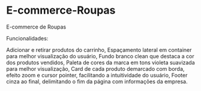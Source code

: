 # E-commerce-Roupas
E-commerce de Roupas 


Funcionalidades:

Adicionar e retirar produtos do carrinho,
Espaçamento lateral em container para melhor visualização do usuário,
Fundo branco clean que destaca a cor dos produtos vendidos,
Paleta de cores da marca em tons violeta suavizada para melhor visualização,
Card de cada produto demarcado com borda, efeito zoom e cursor pointer, facilitando a intuitividade do usuário,
Footer cinza ao final, delimitando o fim da página com informações da empresa.
